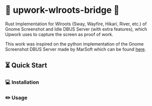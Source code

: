 # :rocket: upwork-wlroots-bridge :rocket:

Rust Implementation for Wlroots (Sway, Wayfire, Hikari, River, etc.) of Gnome
Screenshot and Idle DBUS Server (with extra features), which Upwork uses to capture the screen as
proof of work.

This work was inspired on the python implementation of the Gnome Screenshot DBUS
Server made by MarSoft which can be found [here](https://github.com/MarSoft/upwork-wayland).

## :hourglass_flowing_sand: Quick Start

### :computer: Installation

### :pencil2: Usage
